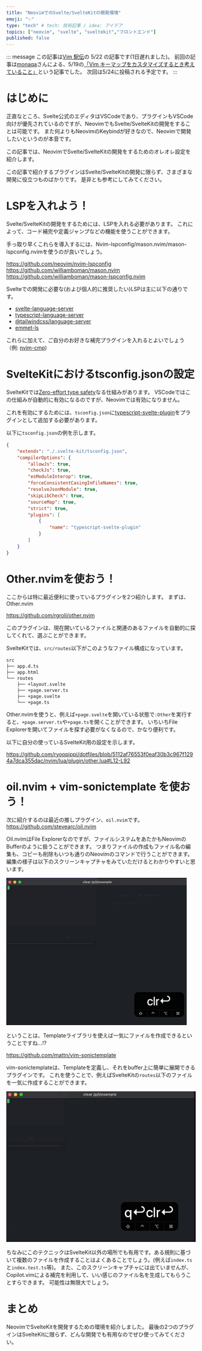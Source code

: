 ```yaml
---
title: "NeovimでのSvelte/SvelteKitの開発環境"
emoji: "✨"
type: "tech" # tech: 技術記事 / idea: アイデア
topics: ["neovim", "svelte", "sveltekit","フロントエンド"]
published: false
---
```


::: message
この記事は[Vim 駅伝](https://vim-jp.org/ekiden/)の 5/22 の記事です(1日遅れました)。
前回の記事は[monaqa](https://zenn.dev/monaqa)さんによる、5/19の[「Vim キーマップをカスタマイズするとき考えていること」](https://zenn.dev/vim_jp/articles/2023-05-19-vim-keybind-philosophy)という記事でした。
次回は5/24に投稿される予定です。
:::

# はじめに

正直なところ、Svelte公式のエディタはVSCodeであり、プラグインもVSCode向けが優先されているのですが、NeovimでもSvelte/SvelteKitの開発をすることは可能です。
また何よりもNeovimのKeybindが好きなので、Neovimで開発したいというのが本音です。

この記事では、NeovimでSvelte/SvelteKitの開発をするためのオレオレ設定を紹介します。

この記事で紹介するプラグインはSvelte/SvelteKitの開発に限らず、さまざまな開発に役立つものばかりです。
是非とも参考にしてみてください。

# LSPを入れよう！
Svelte/SvelteKitの開発をするためには、LSPを入れる必要があります。
これによって、コード補完や定義ジャンプなどの機能を使うことができます。

手っ取り早くこれらを導入するには、Nvim-lspconfig/mason.nvim/mason-lspconfig.nvimを使うのが良いでしょう。

https://github.com/neovim/nvim-lspconfig
https://github.com/williamboman/mason.nvim
https://github.com/williamboman/mason-lspconfig.nvim

Svelteでの開発に必要な(および個人的に推奨したい)LSPは主に以下の通りです。
- [svelte-language-server](https://github.com/neovim/nvim-lspconfig/blob/master/doc/server_configurations.md#svelte)
- [typescript-language-server](https://github.com/neovim/nvim-lspconfig/blob/master/doc/server_configurations.md#tsserver)
- [@tailwindcss/language-server](https://github.com/neovim/nvim-lspconfig/blob/master/doc/server_configurations.md#tailwindcss)
- [emmet-ls](https://github.com/neovim/nvim-lspconfig/blob/master/doc/server_configurations.md#emmet_ls)

これらに加えて、ご自分のお好きな補完プラグインを入れるとよいでしょう（例: [nvim-cmp](https://github.com/hrsh7th/nvim-cmp))

# SvelteKitにおけるtsconfig.jsonの設定
SvelteKitでは[Zero-effort type safety](https://svelte.jp/blog/zero-config-type-safety)なる仕組みがあります。
VSCodeではこの仕組みが自動的に有効になるのですが、Neovimでは有効になりません。

これを有効にするためには、`tsconfig.json`に[typescript-svelte-plugin](https://www.npmjs.com/package/typescript-svelte-plugin)をプラグインとして追加する必要があります。

以下に`tsconfig.json`の例を示します。

```json
{
	"extends": "./.svelte-kit/tsconfig.json",
	"compilerOptions": {
		"allowJs": true,
		"checkJs": true,
		"esModuleInterop": true,
		"forceConsistentCasingInFileNames": true,
		"resolveJsonModule": true,
		"skipLibCheck": true,
		"sourceMap": true,
		"strict": true,
		"plugins": [
			{
				"name": "typescript-svelte-plugin"
			}
		]
	}
}
```

# Other.nvimを使おう！
ここからは特に最近便利に使っているプラグインを2つ紹介します。
まずは、Other.nvim

https://github.com/rgroli/other.nvim

このプラグインは、現在開いているファイルと関連のあるファイルを自動的に探してくれて、選ぶことができます。

SvelteKitでは、`src/routes`以下がこのようなファイル構成になっています。

```
src
├── app.d.ts
├── app.html
└── routes
    ├── +layout.svelte
    ├── +page.server.ts
    ├── +page.svelte
    └── +page.ts
```

Other.nvimを使うと、例えば`+page.svelte`を開いている状態で`:Other`を実行すると、`+page.server.ts`や`+page.ts`を開くことができます。
いちいちFile Explorerを開いてファイルを探す必要がなくなるので、かなり便利です。

以下に自分の使っているSvelteKit用の設定を示します。

https://github.com/ryoppippi/dotfiles/blob/5112af76553f0eaf30b3c967f1294a7dca355dac/nvim/lua/plugin/other.lua#L12-L92

# oil.nvim + vim-sonictemplate を使おう！

次に紹介するのは最近の推しプラグイン、`oil.nvim`です。
https://github.com/stevearc/oil.nvim

Oil.nvimはFile Explorerなのですが、ファイルシステムをあたかもNeovimのBufferのように扱うことができます。
つまりファイルの作成もファイル名の編集も、コピーも削除もいつも通りのNeovimのコマンドで行うことができます。
編集の様子は以下のスクリーンキャプチャをみていただけるとわかりやすいと思います。

![oil screenshot](/images/a8d8928795c8c1/oil0.gif)

ということは、Templateライブラリを使えば一気にファイルを作成できるということですね...!?

https://github.com/mattn/vim-sonictemplate

vim-sonictemplateは、Templateを定義し、それをbuffer上に簡単に展開できるプラグインです。
これを使うことで、例えばSvelteKitの`routes`以下のファイルを一気に作成することができます。

![oil screenshot1](/images/a8d8928795c8c1/oil1.gif)

ちなみにこのテクニックはSvelteKit以外の場所でも有用です。ある規則に基づいて複数のファイルを作成することはよくあることでしょう。(例えば`index.ts`と`index.test.ts`等)。
また、このスクリーンキャプチャには出ていませんが、Copilot.vimによる補完を利用して、いい感じのファイル名を生成してもらうことすらできます。
可能性は無限大でしょう。

# まとめ
NeovimでSvelteKitを開発するための環境を紹介しました。
最後の2つのプラグインはSvelteKitに限らず、どんな開発でも有用なのでぜひ使ってみてください。
